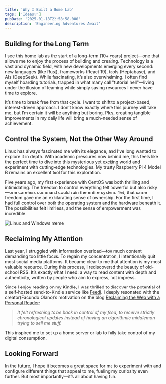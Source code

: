 ```yaml
---
title: 'Why I Built a Home Lab'
tags: ['Ideas💡']
pubDate: '2025-01-18T22:58:58.000'
description: 'Engineering Adventures Await'
---
```


## Building for the Long Term

I see this home lab as the start of a long-term (10+ years) project—one that allows me to enjoy the process of building and creating. Technology is a vast and dynamic field, with new developments emerging every second: new languages (like Rust), frameworks (React 19), tools (Heptabase), and AIs (DeepSeek). While fascinating, it’s also overwhelming. I often find myself hoarding tutorials, trapped in what many call "tutorial hell"—living under the illusion of learning while simply saving resources I never have time to explore.

It’s time to break free from that cycle. I want to shift to a project-based, interest-driven approach. I don’t know exactly where this journey will take me, but I’m certain it will be anything but boring. Plus, creating tangible improvements in my daily life will bring a much-needed sense of achievement.

## Control the System, Not the Other Way Around

Linux has always fascinated me with its elegance, and I’ve long wanted to explore it in depth. With academic pressures now behind me, this feels like the perfect time to dive into this mysterious yet exciting world and experiment with cutting-edge technologies. My trusty Raspberry Pi 4 Model B remains an excellent tool for this exploration.

Five years ago, my first experience with CentOS was both thrilling and intimidating. The freedom to control everything felt powerful but also risky—one careless command could ruin the entire system. Yet, that same freedom gave me an exhilarating sense of ownership. For the first time, I had full control over both the operating system and the hardware beneath it. The possibilities felt limitless, and the sense of empowerment was incredible.

![Linux and Windows meme](https://images7.memedroid.com/images/UPLOADED540/6583eafbb994b.jpeg)

## Reclaiming My Attention

Last year, I struggled with information overload—too much content demanding too little focus. To regain my concentration, I intentionally quit most social media platforms. It became clear to me that attention is my most valuable resource. During this process, I rediscovered the beauty of old-school RSS. It’s exactly what I need: a way to read content with depth and authenticity, written by people who aim to express, not impress.

Since I enjoy reading on my Kindle, I was thrilled to discover the potential of a self-hosted send-to-Kindle service like [Feedi](https://github.com/facundoolano/feedi). I deeply resonated with the creator(Facundo Olano)'s motivation on the blog [Reclaiming the Web with a Personal Reader](https://olano.dev/blog/reclaiming-the-web-with-a-personal-reader/):

> _It felt refreshing to be back in control of my feed, to receive strictly chronological updates instead of having an algorithmic middleman trying to sell me stuff._

This inspired me to set up a home server or lab to fully take control of my digital consumption.

## Looking Forward

In the future, I hope it becomes a great space for me to experiment with and configure different things that appeal to me, fueling my curiosity even further. But most importantly—it’s all about having fun.
